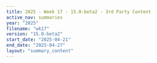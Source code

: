 ```yaml
---
title: 2025 - Week 17 - 15.0-beta2 - 3rd Party Content
active_nav: summaries
year: "2025"
filename: "wk17"
version: "15.0-beta2"
start_date: "2025-04-21"
end_date: "2025-04-27"
layout: "summary_content"
---
```


